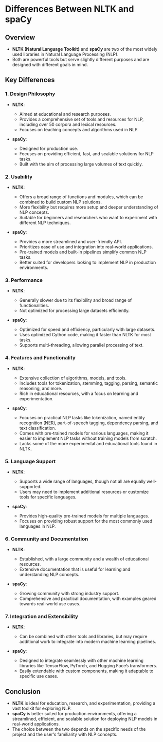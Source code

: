 # Differences Between NLTK and spaCy

## Overview

- **NLTK (Natural Language Toolkit)** and **spaCy** are two of the most widely used libraries in Natural Language Processing (NLP).
- Both are powerful tools but serve slightly different purposes and are designed with different goals in mind.

## Key Differences

### 1. **Design Philosophy**

- **NLTK**:

  - Aimed at educational and research purposes.
  - Provides a comprehensive set of tools and resources for NLP, including over 50 corpora and lexical resources.
  - Focuses on teaching concepts and algorithms used in NLP.

- **spaCy**:
  - Designed for production use.
  - Focuses on providing efficient, fast, and scalable solutions for NLP tasks.
  - Built with the aim of processing large volumes of text quickly.

### 2. **Usability**

- **NLTK**:

  - Offers a broad range of functions and modules, which can be combined to build custom NLP solutions.
  - More flexibility but requires more setup and deeper understanding of NLP concepts.
  - Suitable for beginners and researchers who want to experiment with different NLP techniques.

- **spaCy**:
  - Provides a more streamlined and user-friendly API.
  - Prioritizes ease of use and integration into real-world applications.
  - Pre-trained models and built-in pipelines simplify common NLP tasks.
  - Better suited for developers looking to implement NLP in production environments.

### 3. **Performance**

- **NLTK**:

  - Generally slower due to its flexibility and broad range of functionalities.
  - Not optimized for processing large datasets efficiently.

- **spaCy**:
  - Optimized for speed and efficiency, particularly with large datasets.
  - Uses optimized Cython code, making it faster than NLTK for most tasks.
  - Supports multi-threading, allowing parallel processing of text.

### 4. **Features and Functionality**

- **NLTK**:

  - Extensive collection of algorithms, models, and tools.
  - Includes tools for tokenization, stemming, tagging, parsing, semantic reasoning, and more.
  - Rich in educational resources, with a focus on learning and experimentation.

- **spaCy**:
  - Focuses on practical NLP tasks like tokenization, named entity recognition (NER), part-of-speech tagging, dependency parsing, and text classification.
  - Comes with pre-trained models for various languages, making it easier to implement NLP tasks without training models from scratch.
  - Lacks some of the more experimental and educational tools found in NLTK.

### 5. **Language Support**

- **NLTK**:

  - Supports a wide range of languages, though not all are equally well-supported.
  - Users may need to implement additional resources or customize tools for specific languages.

- **spaCy**:
  - Provides high-quality pre-trained models for multiple languages.
  - Focuses on providing robust support for the most commonly used languages in NLP.

### 6. **Community and Documentation**

- **NLTK**:

  - Established, with a large community and a wealth of educational resources.
  - Extensive documentation that is useful for learning and understanding NLP concepts.

- **spaCy**:
  - Growing community with strong industry support.
  - Comprehensive and practical documentation, with examples geared towards real-world use cases.

### 7. **Integration and Extensibility**

- **NLTK**:

  - Can be combined with other tools and libraries, but may require additional work to integrate into modern machine learning pipelines.

- **spaCy**:
  - Designed to integrate seamlessly with other machine learning libraries like TensorFlow, PyTorch, and Hugging Face’s transformers.
  - Easily extendable with custom components, making it adaptable to specific use cases.

## Conclusion

- **NLTK** is ideal for education, research, and experimentation, providing a vast toolkit for exploring NLP.
- **spaCy** is better suited for production environments, offering a streamlined, efficient, and scalable solution for deploying NLP models in real-world applications.
- The choice between the two depends on the specific needs of the project and the user's familiarity with NLP concepts.
